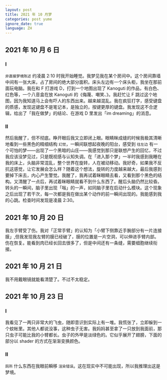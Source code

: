 ```yaml
---
layout: post
title: 2021 年 10 月梦
categories: post yume
ignore_date: true
language: ZH
---
```

## 2021 年 10 月 6 日

### I

`非直接梦境陈述` 约凌晨 2:10 时我开始睡觉。我梦见我在某个房间中。这个房间靠墙中间有一张大床，占了房间的绝大部分面积。床头左边有一个床头柜，我坐在那前面玩电脑。我在和 F 打游戏 D，打到一个地图出现了 Kanoguti 的作品，有白色、红色等，一个八音盒在放 Kanoguti 的《侮蔑、嘲笑、》。我赶忙让 F 跳过这个地图，因为我知道马上会有吓人的东西出来。越来越混乱。我在疯狂打字，感受键盘的质感，发现这键盘不是笔记本，是独立的，按键更厚的键盘。我发现这不合逻辑，给出了「我在做梦」的结论、在游戏 D 里发出「im dreaming」的消息。

### II

然后我醒了，但不彻底。睁开眼后我又立即闭上眼。眼睛眯成缝的时候我极其清晰地看到一些黑色的精细结构 `幻觉`，一瞬间联想起夜晚的阳台，感受到 `往左边` 有一个可怕的梦——出现了一个黑暗的山庄——我感觉到那只是联想产生的回忆，不过我应该没梦见过，只是既视感与认知失调。在「进入那个梦」一半时我感到我睡在我的床上，头脑非常混乱，整个世界在旋转，人在被动移动。我好奇，如果我不反抗这感觉，让它发展会怎么样？随着这个想法，旋转的力度越来越大，最后我感到要掉下床去，内心产生警觉。我醒了，我再试着眯眼睛去看，又看到那个黑色的结构。又清醒了一点后，再试着眯眼睛就看不到什么东西了。醒后头脑仍然比较昏。转头的一瞬间，脑子里出现「嗡」的一声，如同脑子里在启动什么模块。这个现象之后出现了若干次，每一次都是我在做出某个动作的前一瞬间出现的。我能感到我的心跳。检查时间发现是凌晨 2:30。

## 2021 年 10 月 20 日

我左手臂受了伤。我对「正常手臂」的认知为「小臂下侧靠近手腕部分有一片连接膜」,但我发现我左臂的膜已经破了，膜的位置是一片空洞，可以伸进手臂内部。伤在恢复。能看到肉已经长回去很多了，但是中间还有一条缝，需要细胞继续衔接。

## 2021 年 10 月 21 日

我不用戴眼镜就能看清楚了。不过不太稳定。

## 2021 年 10 月 23 日

### I

我看见了一两只非常大的飞虫，随即意识到实际上有一堆。我慌张了，立即躲到一个蚊帐里。其他人都说没事，这种虫子无害。我妈妈甚至拿了一只放到我面前，那只虫子可能比我的小臂都长。虫子的外甲是淡绿色的。它似乎展开了翅膀，下面的部分以 shader 的方式在渐渐变换颜色。

### II

`厕所` 什么东西在我眼前瞬移 `渲染错误`。这在现实中不可能出现，所以我推理出这是梦境。
